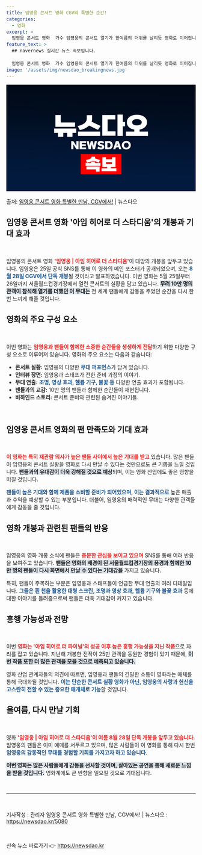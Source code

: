 ```yaml
---
title: 임영웅 콘서트 영화 CGV의 특별한 순간!
categories:
  - 영화
excerpt: >
  임영웅 콘서트 영화  가수 임영웅의 콘서트 열기가 한여름의 더위를 날리듯 영화로 이어집니다. 임영웅은 25일…
feature_text: >
  ## navernews 실시간 뉴스 속보입니다.

  임영웅 콘서트 영화  가수 임영웅의 콘서트 열기가 한여름의 더위를 날리듯 영화로 이어집니다. 임영웅은 25일…
image: '/assets/img/newsdao_breakingnews.jpg'
---
```


![뉴스다오 속보](/assets/img/newsdao_breakingnews.jpg)

<p>출처: <a href="https://newsdao.kr/5080" rel="dofollow">임영웅 콘서트 영화 특별한 만남, CGV에서!</a> | 뉴스다오</p>

<h2 data-ke-size="size26">임영웅 콘서트 영화 '아임 히어로 더 스타디움'의 개봉과 기대 효과</h2>
<p data-ke-size="size16">&nbsp;</p>
임영웅의 콘서트 영화 <b><span style="color: #ee2323;">'임영웅 | 아임 히어로 더 스타디움'</span></b>이 대망의 개봉을 앞두고 있습니다. 임영웅은 25일 공식 SNS를 통해 이 영화의 메인 포스터가 공개되었으며, 오는 <b><span style="color: #1a5490;">8월 28일 CGV에서 단독 개봉</span></b>될 것이라고 발표하였습니다. 이번 영화는 5월 25일부터 26일까지 서울월드컵경기장에서 열린 콘서트의 실황을 담고 있습니다. <b><span style="background-color: #21538527;">무려 10만 명의 관객이 참석해 열기를 더했던 이 무대는</span></b> 전 세계 팬들에게 감동을 주었던 순간을 다시 한 번 느끼게 해줄 것입니다.

<h2 data-ke-size="size26">영화의 주요 구성 요소</h2>
<p data-ke-size="size16">&nbsp;</p>
이번 영화는 <b><span style="color: #ee2323;">임영웅과 팬들이 함께한 소중한 순간들을 생생하게 전달</span></b>하기 위한 다양한 구성 요소로 이루어져 있습니다. 영화의 주요 요소는 다음과 같습니다:

<ul>
    <li><b>콘서트 실황:</b> 임영웅의 다양한 <b><span style="color: #1a5490;">무대 퍼포먼스</span></b>가 담겨 있습니다.</li>
    <li><b>인터뷰 장면:</b> 임영웅과 스태프가 전한 준비 과정의 이야기.</li>
    <li><b>무대 연출:</b> <b><span style="color: #1a5490;">조명, 영상 효과, 헬륨 기구, 불꽃 등</span></b> 다양한 연출 효과가 포함됩니다.</li>
    <li><b>팬들과의 교감:</b> 10만 명의 팬들과 함께한 순간들이 재현됩니다.</li>
    <li><b>비하인드 스토리:</b> 콘서트 준비와 관련된 숨겨진 이야기들.</li>
</ul>
<p data-ke-size="size16">&nbsp;</p>

<h2 data-ke-size="size26">임영웅 콘서트 영화의 팬 만족도와 기대 효과</h2>
<p data-ke-size="size16">&nbsp;</p>
<b><span style="color: #ee2323;">이 영화는 특히 재관람 의사가 높은 팬들 사이에서 높은 기대를 받고</span></b> 있습니다. 많은 팬들이 임영웅의 콘서트 실황을 영화로 다시 만날 수 있다는 것만으로도 큰 기쁨을 느낄 것입니다. <b><span style="background-color: #21538527;">팬들과의 유대감이 더욱 강해질 것으로 예상</span></b>되며, 이는 영화 산업에도 좋은 영향을 미칠 것입니다. 

<b><span style="color: #1a5490;">팬들이 높은 기대와 함께 제품을 소비할 준비가 되어있으며, 이는 결과적으로</span></b> 높은 매출과 수익을 예상할 수 있는 부분입니다. 더불어, 임영웅의 매력적인 무대는 다양한 관객들에게 감동을 줄 것입니다.

<h2 data-ke-size="size26">영화 개봉과 관련된 팬들의 반응</h2>
<p data-ke-size="size16">&nbsp;</p>
임영웅의 영화 개봉 소식에 팬들은 <b><span style="color: #ee2323;">충분한 관심을 보이고 있으며</span></b> SNS를 통해 여러 반응을 보여주고 있습니다. <b><span style="background-color: #21538527;">팬들은 영화의 배경이 된 서울월드컵경기장의 풍경과 함께한 10만 명의 팬들이 다시 화면에서 만날 수 있다는 기대감을</span></b> 가지고 있습니다. 

특히, 팬들이 주목하는 부분은 임영웅과 스태프들이 언급한 무대 연출의 여러 디테일입니다. <b><span style="color: #1a5490;">그들은 흰 천을 활용한 대형 스크린, 조명과 영상 효과, 헬륨 기구와 불꽃 효과</span></b> 등에 대한 이야기를 들려줌으로써 팬들은 더욱 기대감이 커지고 있습니다.

<h2 data-ke-size="size26">흥행 가능성과 전망</h2>
<p data-ke-size="size16">&nbsp;</p>
이번 <b><span style="color: #ee2323;">영화는 '아임 히어로 더 파이널'의 성공 이후 높은 흥행 가능성을 지닌 작품</span></b>으로 자리를 잡고 있습니다. 지난해 개봉한 전작이 25만 관객을 동원한 경험이 있기 때문에, <b><span style="background-color: #21538527;">이번 작품 또한 더 많은 관객을 모을 것으로 예측되고 있습니다.</span></b>

영화 산업 관계자들의 의견에 따르면, 임영웅과 팬들의 긴밀한 소통이 영화라는 매체를 통해 극대화될 것입니다. <b><span style="color: #1a5490;">이는 단순한 콘서트 실황 영화가 아닌, 임영웅의 사랑과 헌신을 고스란히 전할 수 있는 중요한 매개체로 기능</span></b>할 것입니다. 

<h2 data-ke-size="size26">올여름, 다시 만날 기회</h2>
<p data-ke-size="size16">&nbsp;</p>
영화 <b><span style="color: #ee2323;">'임영웅 | 아임 히어로 더 스타디움'이 여름 8월 28일 단독 개봉을 앞두고 있습니다.</span></b> 임영웅의 팬들은 이미 예매를 서두르고 있으며, 많은 사람들이 이 영화를 통해 다시 한번 <b><span style="color: #1a5490;">임영웅의 감동적인 무대를 경험할 기회를 가지고자 하고 있습니다</span></b>. 

<b><span style="background-color: #21538527;">이번 영화는 많은 사람들에게 감동을 선사할 것이며, 살아있는 공연을 통해 새로운 느낌을 받을 것입니다.</span></b> 영화계에도 큰 반향을 일으킬 것으로 기대됩니다.

<p data-ke-size="size16">&nbsp;</p>
<hr>
<p data-ke-size="size16">&nbsp;</p>
기사작성 : 관리자  
임영웅 콘서트 영화 특별한 만남, CGV에서! | 뉴스다오  : <a href="https://newsdao.kr/5080" target="_blank">https://newsdao.kr/5080</a>  
<p data-ke-size="size16">&nbsp;</p> 

신속 뉴스 바로가기 👉 <a href="https://newsdao.kr" rel="dofollow">https://newsdao.kr</a>



